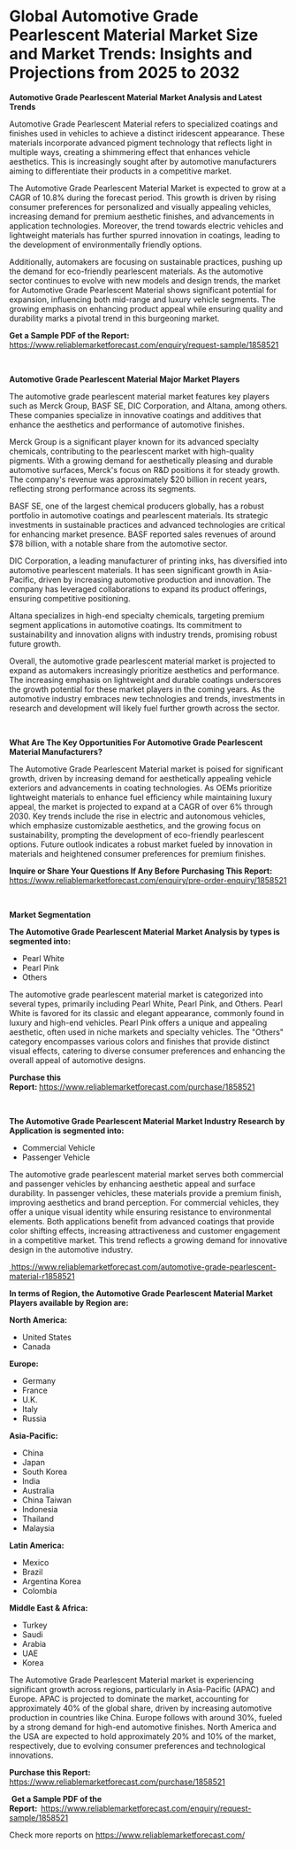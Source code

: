 <p><h1>Global Automotive Grade Pearlescent Material Market Size and Market Trends: Insights and Projections from 2025 to 2032</h1></p><p><strong>Automotive Grade Pearlescent Material Market Analysis and Latest Trends</strong></p>
<p><p>Automotive Grade Pearlescent Material refers to specialized coatings and finishes used in vehicles to achieve a distinct iridescent appearance. These materials incorporate advanced pigment technology that reflects light in multiple ways, creating a shimmering effect that enhances vehicle aesthetics. This is increasingly sought after by automotive manufacturers aiming to differentiate their products in a competitive market.</p><p>The Automotive Grade Pearlescent Material Market is expected to grow at a CAGR of 10.8% during the forecast period. This growth is driven by rising consumer preferences for personalized and visually appealing vehicles, increasing demand for premium aesthetic finishes, and advancements in application technologies. Moreover, the trend towards electric vehicles and lightweight materials has further spurred innovation in coatings, leading to the development of environmentally friendly options. </p><p>Additionally, automakers are focusing on sustainable practices, pushing up the demand for eco-friendly pearlescent materials. As the automotive sector continues to evolve with new models and design trends, the market for Automotive Grade Pearlescent Material shows significant potential for expansion, influencing both mid-range and luxury vehicle segments. The growing emphasis on enhancing product appeal while ensuring quality and durability marks a pivotal trend in this burgeoning market.</p></p>
<p><strong>Get a Sample PDF of the Report:&nbsp;</strong> <a href="https://www.reliablemarketforecast.com/enquiry/request-sample/1858521?utm_campaign=3327&utm_medium=2&utm_source=Github&utm_content=ia&utm_term=03042025&utm_id=automotive-grade-pearlescent-material">https://www.reliablemarketforecast.com/enquiry/request-sample/1858521</a></p>
<p>&nbsp;</p>
<p><strong>Automotive Grade Pearlescent Material Major Market Players</strong></p>
<p><p>The automotive grade pearlescent material market features key players such as Merck Group, BASF SE, DIC Corporation, and Altana, among others. These companies specialize in innovative coatings and additives that enhance the aesthetics and performance of automotive finishes.</p><p>Merck Group is a significant player known for its advanced specialty chemicals, contributing to the pearlescent market with high-quality pigments. With a growing demand for aesthetically pleasing and durable automotive surfaces, Merck's focus on R&D positions it for steady growth. The company's revenue was approximately $20 billion in recent years, reflecting strong performance across its segments.</p><p>BASF SE, one of the largest chemical producers globally, has a robust portfolio in automotive coatings and pearlescent materials. Its strategic investments in sustainable practices and advanced technologies are critical for enhancing market presence. BASF reported sales revenues of around $78 billion, with a notable share from the automotive sector.</p><p>DIC Corporation, a leading manufacturer of printing inks, has diversified into automotive pearlescent materials. It has seen significant growth in Asia-Pacific, driven by increasing automotive production and innovation. The company has leveraged collaborations to expand its product offerings, ensuring competitive positioning.</p><p>Altana specializes in high-end specialty chemicals, targeting premium segment applications in automotive coatings. Its commitment to sustainability and innovation aligns with industry trends, promising robust future growth.</p><p>Overall, the automotive grade pearlescent material market is projected to expand as automakers increasingly prioritize aesthetics and performance. The increasing emphasis on lightweight and durable coatings underscores the growth potential for these market players in the coming years. As the automotive industry embraces new technologies and trends, investments in research and development will likely fuel further growth across the sector.</p></p>
<p>&nbsp;</p>
<p><strong>What Are The Key Opportunities For Automotive Grade Pearlescent Material Manufacturers?</strong></p>
<p><p>The Automotive Grade Pearlescent Material market is poised for significant growth, driven by increasing demand for aesthetically appealing vehicle exteriors and advancements in coating technologies. As OEMs prioritize lightweight materials to enhance fuel efficiency while maintaining luxury appeal, the market is projected to expand at a CAGR of over 6% through 2030. Key trends include the rise in electric and autonomous vehicles, which emphasize customizable aesthetics, and the growing focus on sustainability, prompting the development of eco-friendly pearlescent options. Future outlook indicates a robust market fueled by innovation in materials and heightened consumer preferences for premium finishes.</p></p>
<p><strong>Inquire or Share Your Questions If Any Before Purchasing This Report:</strong> <a href="https://www.reliablemarketforecast.com/enquiry/pre-order-enquiry/1858521?utm_campaign=3327&utm_medium=2&utm_source=Github&utm_content=ia&utm_term=03042025&utm_id=automotive-grade-pearlescent-material">https://www.reliablemarketforecast.com/enquiry/pre-order-enquiry/1858521</a></p>
<p>&nbsp;</p>
<p><strong>Market Segmentation</strong></p>
<p><strong>The Automotive Grade Pearlescent Material Market Analysis by types is segmented into:</strong></p>
<p><ul><li>Pearl White</li><li>Pearl Pink</li><li>Others</li></ul></p>
<p><p>The automotive grade pearlescent material market is categorized into several types, primarily including Pearl White, Pearl Pink, and Others. Pearl White is favored for its classic and elegant appearance, commonly found in luxury and high-end vehicles. Pearl Pink offers a unique and appealing aesthetic, often used in niche markets and specialty vehicles. The "Others" category encompasses various colors and finishes that provide distinct visual effects, catering to diverse consumer preferences and enhancing the overall appeal of automotive designs.</p></p>
<p><strong>Purchase this Report:&nbsp;</strong><a href="https://www.reliablemarketforecast.com/purchase/1858521?utm_campaign=3327&utm_medium=2&utm_source=Github&utm_content=ia&utm_term=03042025&utm_id=automotive-grade-pearlescent-material">https://www.reliablemarketforecast.com/purchase/1858521</a></p>
<p>&nbsp;</p>
<p><strong>The Automotive Grade Pearlescent Material Market Industry Research by Application is segmented into:</strong></p>
<p><ul><li>Commercial Vehicle</li><li>Passenger Vehicle</li></ul></p>
<p><p>The automotive grade pearlescent material market serves both commercial and passenger vehicles by enhancing aesthetic appeal and surface durability. In passenger vehicles, these materials provide a premium finish, improving aesthetics and brand perception. For commercial vehicles, they offer a unique visual identity while ensuring resistance to environmental elements. Both applications benefit from advanced coatings that provide color shifting effects, increasing attractiveness and customer engagement in a competitive market. This trend reflects a growing demand for innovative design in the automotive industry.</p></p>
<p><a href="https://www.reliablemarketforecast.com/automotive-grade-pearlescent-material-r1858521?utm_campaign=3327&utm_medium=2&utm_source=Github&utm_content=ia&utm_term=03042025&utm_id=automotive-grade-pearlescent-material">&nbsp;https://www.reliablemarketforecast.com/automotive-grade-pearlescent-material-r1858521</a></p>
<p><strong>In terms of Region, the Automotive Grade Pearlescent Material Market Players available by Region are:</strong></p>
<p>
    <p> <strong> North America: </strong>
        <ul>
            <li>United States</li>
            <li>Canada</li>
        </ul>
        </p> 
    <p> <strong> Europe: </strong>
        <ul>
            <li>Germany</li>
            <li>France</li>
            <li>U.K.</li>
            <li>Italy</li>
            <li>Russia</li>
        </ul>
        </p> 
    <p> <strong> Asia-Pacific: </strong>
        <ul>
            <li>China</li>
            <li>Japan</li>
            <li>South Korea</li>
            <li>India</li>
            <li>Australia</li>
            <li>China Taiwan</li>
            <li>Indonesia</li>
            <li>Thailand</li>
            <li>Malaysia</li>
        </ul>
        </p> 
    <p> <strong> Latin America: </strong>
        <ul>
            <li>Mexico</li>
            <li>Brazil</li>
            <li>Argentina Korea</li>
            <li>Colombia</li>
        </ul>
        </p> 
    <p> <strong> Middle East & Africa: </strong>
        <ul>
            <li>Turkey</li>
            <li>Saudi</li>
            <li>Arabia</li>
            <li>UAE</li>
            <li>Korea</li>
        </ul>
    </p>
    </p>
<p><p>The Automotive Grade Pearlescent Material market is experiencing significant growth across regions, particularly in Asia-Pacific (APAC) and Europe. APAC is projected to dominate the market, accounting for approximately 40% of the global share, driven by increasing automotive production in countries like China. Europe follows with around 30%, fueled by a strong demand for high-end automotive finishes. North America and the USA are expected to hold approximately 20% and 10% of the market, respectively, due to evolving consumer preferences and technological innovations.</p></p>
<p><strong>Purchase this Report: </strong><a href="https://www.reliablemarketforecast.com/purchase/1858521?utm_campaign=3327&utm_medium=2&utm_source=Github&utm_content=ia&utm_term=03042025&utm_id=automotive-grade-pearlescent-material">https://www.reliablemarketforecast.com/purchase/1858521</a></p>
<p>&nbsp;<strong>Get a Sample PDF of the Report:&nbsp;&nbsp;</strong><a href="https://www.reliablemarketforecast.com/enquiry/request-sample/1858521?utm_campaign=3327&utm_medium=2&utm_source=Github&utm_content=ia&utm_term=03042025&utm_id=automotive-grade-pearlescent-material">https://www.reliablemarketforecast.com/enquiry/request-sample/1858521</a></p>
<p><strong></strong></p>
<p>Check more reports on <a href="https://www.reliablemarketforecast.com/?utm_campaign=3327&utm_medium=2&utm_source=Github&utm_content=ia&utm_term=03042025&utm_id=automotive-grade-pearlescent-material">https://www.reliablemarketforecast.com/</a></p>